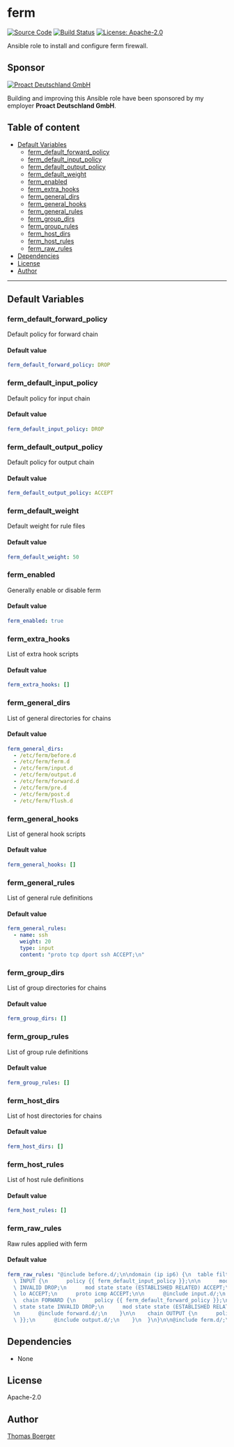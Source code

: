 # ferm

[![Source Code](https://img.shields.io/badge/github-source%20code-blue?logo=github&logoColor=white)](https://github.com/rolehippie/ferm) [![Build Status](https://img.shields.io/drone/build/rolehippie/ferm/master?logo=drone)](https://cloud.drone.io/rolehippie/ferm) [![License: Apache-2.0](https://img.shields.io/github/license/rolehippie/ferm)](https://github.com/rolehippie/ferm/blob/master/LICENSE) 

Ansible role to install and configure ferm firewall. 

## Sponsor 

[![Proact Deutschland GmbH](https://proact.eu/wp-content/uploads/2020/03/proact-logo.png)](https://proact.eu) 

Building and improving this Ansible role have been sponsored by my employer **Proact Deutschland GmbH**.

## Table of content

* [Default Variables](#default-variables)
  * [ferm_default_forward_policy](#ferm_default_forward_policy)
  * [ferm_default_input_policy](#ferm_default_input_policy)
  * [ferm_default_output_policy](#ferm_default_output_policy)
  * [ferm_default_weight](#ferm_default_weight)
  * [ferm_enabled](#ferm_enabled)
  * [ferm_extra_hooks](#ferm_extra_hooks)
  * [ferm_general_dirs](#ferm_general_dirs)
  * [ferm_general_hooks](#ferm_general_hooks)
  * [ferm_general_rules](#ferm_general_rules)
  * [ferm_group_dirs](#ferm_group_dirs)
  * [ferm_group_rules](#ferm_group_rules)
  * [ferm_host_dirs](#ferm_host_dirs)
  * [ferm_host_rules](#ferm_host_rules)
  * [ferm_raw_rules](#ferm_raw_rules)
* [Dependencies](#dependencies)
* [License](#license)
* [Author](#author)

---

## Default Variables

### ferm_default_forward_policy

Default policy for forward chain

#### Default value

```YAML
ferm_default_forward_policy: DROP
```

### ferm_default_input_policy

Default policy for input chain

#### Default value

```YAML
ferm_default_input_policy: DROP
```

### ferm_default_output_policy

Default policy for output chain

#### Default value

```YAML
ferm_default_output_policy: ACCEPT
```

### ferm_default_weight

Default weight for rule files

#### Default value

```YAML
ferm_default_weight: 50
```

### ferm_enabled

Generally enable or disable ferm

#### Default value

```YAML
ferm_enabled: true
```

### ferm_extra_hooks

List of extra hook scripts

#### Default value

```YAML
ferm_extra_hooks: []
```

### ferm_general_dirs

List of general directories for chains

#### Default value

```YAML
ferm_general_dirs:
  - /etc/ferm/before.d
  - /etc/ferm/ferm.d
  - /etc/ferm/input.d
  - /etc/ferm/output.d
  - /etc/ferm/forward.d
  - /etc/ferm/pre.d
  - /etc/ferm/post.d
  - /etc/ferm/flush.d
```

### ferm_general_hooks

List of general hook scripts

#### Default value

```YAML
ferm_general_hooks: []
```

### ferm_general_rules

List of general rule definitions

#### Default value

```YAML
ferm_general_rules:
  - name: ssh
    weight: 20
    type: input
    content: "proto tcp dport ssh ACCEPT;\n"
```

### ferm_group_dirs

List of group directories for chains

#### Default value

```YAML
ferm_group_dirs: []
```

### ferm_group_rules

List of group rule definitions

#### Default value

```YAML
ferm_group_rules: []
```

### ferm_host_dirs

List of host directories for chains

#### Default value

```YAML
ferm_host_dirs: []
```

### ferm_host_rules

List of host rule definitions

#### Default value

```YAML
ferm_host_rules: []
```

### ferm_raw_rules

Raw rules applied with ferm

#### Default value

```YAML
ferm_raw_rules: "@include before.d/;\n\ndomain (ip ip6) {\n  table filter {\n    chain\
  \ INPUT {\n      policy {{ ferm_default_input_policy }};\n\n      mod state state\
  \ INVALID DROP;\n      mod state state (ESTABLISHED RELATED) ACCEPT;\n\n      interface\
  \ lo ACCEPT;\n      proto icmp ACCEPT;\n\n      @include input.d/;\n    }\n\n  \
  \  chain FORWARD {\n      policy {{ ferm_default_forward_policy }};\n\n      mod\
  \ state state INVALID DROP;\n      mod state state (ESTABLISHED RELATED) ACCEPT;\n\
  \n      @include forward.d/;\n    }\n\n    chain OUTPUT {\n      policy {{ ferm_default_output_policy\
  \ }};\n      @include output.d/;\n    }\n  }\n}\n\n@include ferm.d/;\n"
```

## Dependencies

* None

## License

Apache-2.0

## Author

[Thomas Boerger](https://github.com/tboerger)
